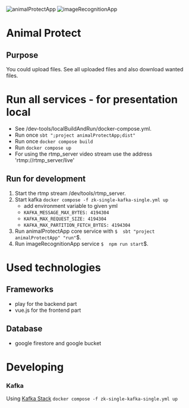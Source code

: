 ![animalProtectApp](https://github.com/MartinLei/MSI_CLOUD/actions/workflows/animalProtectAppAction.yml/badge.svg?branch=main)
![imageRecognitionApp](https://github.com/MartinLei/MSI_CLOUD/actions/workflows/imageRecognitionAppAction.yml/badge.svg?branch=main)

# Animal Protect

## Purpose

You could upload files. See all uploaded files and also download wanted files.

# Run all services - for presentation local
- See /dev-tools/localBuildAndRun/docker-compose.yml.
- Run once ```sbt ";project animalProtectApp;dist"```
- Run once ```docker compose build```
- Run ```docker compose up```
- For using the rtmp_server video stream use the address 'rtmp://rtmp_server/live'

## Run for development
1. Start the rtmp stream /dev/tools/rtmp_server.
2. Start kafka ```docker compose -f zk-single-kafka-single.yml up```
   - add environment variable to given yml
   - ```KAFKA_MESSAGE_MAX_BYTES: 4194304 ```
   - ```KAFKA_MAX_REQUEST_SIZE: 4194304 ```
   - ```KAFKA_MAX_PARTITION_FETCH_BYTES: 4194304 ```
3. Run animalProtectApp core service with ```$  sbt "project animalProtectApp" "run"```$.
4. Run imageRecognitionApp service ```$  npm run start```$.

# Used technologies
## Frameworks
- play for the backend part
- vue.js for the frontend part

## Database
- google firestore and google bucket

# Developing
### Kafka
Using [Kafka Stack](https://github.com/conduktor/kafka-stack-docker-compose)
```docker compose -f zk-single-kafka-single.yml up```



